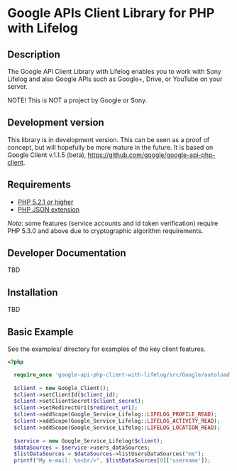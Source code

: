 
# Google APIs Client Library for PHP with Lifelog #

## Description ##
The Google API Client Library with Lifelog enables you to work with Sony Lifelog and also Google APIs such as Google+, Drive, or YouTube on your server. 

NOTE! This is NOT a project by Google or Sony.

## Development version ##
This library is in development version. This can be seen as a proof of concept, but will hopefully be more mature in the future. It is based on Google Client v.1.1.5 (beta), https://github.com/google/google-api-php-client.

## Requirements ##
* [PHP 5.2.1 or higher](http://www.php.net/)
* [PHP JSON extension](http://php.net/manual/en/book.json.php)

*Note*: some features (service accounts and id token verification) require PHP 5.3.0 and above due to cryptographic algorithm requirements. 

## Developer Documentation ##
TBD

## Installation ##
TBD

## Basic Example ##
See the examples/ directory for examples of the key client features.
```PHP
<?php

  require_once 'google-api-php-client-with-lifelog/src/Google/autoload.php'; // or wherever autoload.php is located
  
  $client = new Google_Client();
  $client->setClientId($client_id);
  $client->setClientSecret($client_secret);
  $client->setRedirectUri($redirect_uri);
  $client->addScope(Google_Service_Lifelog::LIFELOG_PROFILE_READ);
  $client->addScope(Google_Service_Lifelog::LIFELOG_ACTIVITY_READ);
  $client->addScope(Google_Service_Lifelog::LIFELOG_LOCATION_READ);
  
  $service = new Google_Service_Lifelog($client);
  $dataSources = $service->users_dataSources;
  $listDataSources = $dataSources->listUsersDataSources("me");
  printf("My e-mail: %s<br/>", $listDataSources[0]['username']);
  
```

